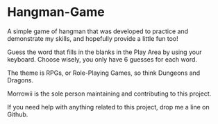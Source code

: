 # Hangman-Game

A simple game of hangman that was developed to practice and demonstrate my skills, and hopefully provide a little fun too!

Guess the word that fills in the blanks in the Play Area by using your keyboard. Choose wisely, you only have 6 guesses for each word.

The theme is RPGs, or Role-Playing Games, so think Dungeons and Dragons.

Morrowii is the sole person maintaining and contributing to this project.

If you need help with anything related to this project, drop me a line on Github.